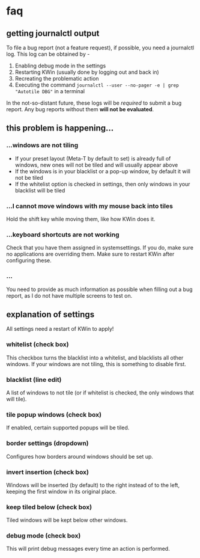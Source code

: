 # faq

## getting journalctl output
To file a bug report (not a feature request), if possible, you need a journalctl log. This log can be obtained by -

1. Enabling debug mode in the settings
2. Restarting KWin (usually done by logging out and back in)
3. Recreating the problematic action
4. Executing the command `journalctl --user --no-pager -e | grep "Autotile DBG"` in a terminal

In the not-so-distant future, these logs will be _required_ to submit a bug report. Any bug reports without them **will not be evaluated**.

## this problem is happening...

### ...windows are not tiling
* If your preset layout (Meta-T by default to set) is already full of windows, new ones will not be tiled and will usually appear above
* If the windows is in your blacklist or a pop-up window, by default it will not be tiled
* If the whitelist option is checked in settings, then only windows in your blacklist will be tiled

### ...I cannot move windows with my mouse back into tiles
Hold the shift key while moving them, like how KWin does it.

### ...keyboard shortcuts are not working
Check that you have them assigned in systemsettings. If you do, make sure no applications are overriding them. Make sure to restart KWin after configuring these.

### ...<issue with screens>
You need to provide as much information as possible when filling out a bug report, as I do not have multiple screens to test on.

## explanation of settings
All settings need a restart of KWin to apply!

### whitelist (check box)
This checkbox turns the blacklist into a whitelist, and blacklists all other windows. If your windows are not tiling, this is something to disable first.

### blacklist (line edit)
A list of windows to not tile (or if whitelist is checked, the only windows that will tile).

### tile popup windows (check box)
If enabled, certain supported popups will be tiled.

### border settings (dropdown)
Configures how borders around windows should be set up.

### invert insertion (check box)
Windows will be inserted (by default) to the right instead of to the left, keeping the first window in its original place.

### keep tiled below (check box)
Tiled windows will be kept below other windows.

### debug mode (check box)
This will print debug messages every time an action is performed.
